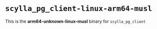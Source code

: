# `scylla_pg_client-linux-arm64-musl`

This is the **arm64-unknown-linux-musl** binary for `scylla_pg_client`
